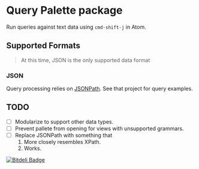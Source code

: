 # Query Palette package

Run queries against text data using `cmd-shift-j` in Atom.

## Supported Formats

> At this time, JSON is the only supported data format

### JSON

Query processing relies on [JSONPath](https://github.com/s3u/JSONPath). See that project for query examples.

## TODO

- [ ] Modularize to support other data types.
- [ ] Prevent pallete from opening for views with unsupported grammars.
- [ ] Replace JSONPath with something that
  1. More closely resembles XPath.
  2. Works.

[![Bitdeli Badge](https://d2weczhvl823v0.cloudfront.net/ianwremmel/atom-query-palette/trend.png)](https://bitdeli.com/free "Bitdeli Badge")

